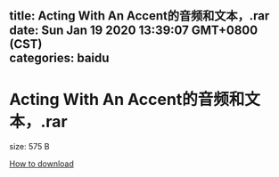 
title: Acting With An Accent的音频和文本，.rar
date: Sun Jan 19 2020 13:39:07 GMT+0800 (CST)    
categories: baidu
---

# Acting With An Accent的音频和文本，.rar
size: 575 B
 
 

[How to download](https://bpcam.bemobtrk.com/go/2ceec3aa-1ca2-46d6-b9ff-aaa5c184517c?jno=1332)